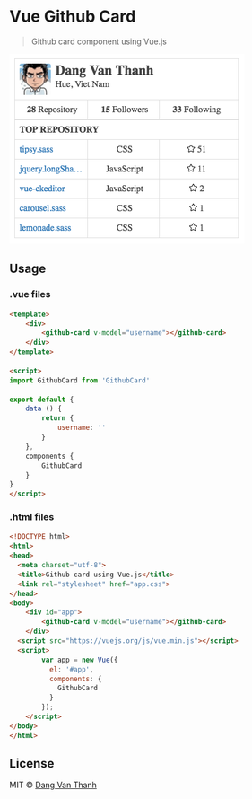 # Vue Github Card

> Github card component using Vue.js

![](screenshot.png)

## Usage

### .vue files

```html
<template>
	<div>
		<github-card v-model="username"></github-card>
	</div>
</template>

<script>
import GithubCard from 'GithubCard'

export default {
	data () {
		return {
			username: ''
		}
	},
	components {
		GithubCard
	}
}
</script>
```

### .html files

```html
<!DOCTYPE html>
<html>
<head>
  <meta charset="utf-8">
  <title>Github card using Vue.js</title>
  <link rel="stylesheet" href="app.css">
</head>
<body>
	<div id="app">
	    <github-card v-model="username"></github-card>
	</div>
  <script src="https://vuejs.org/js/vue.min.js"></script>
  <script>
		var app = new Vue({
		  el: '#app',
		  components: {
		    GithubCard
		  }
		});
	</script>
</body>
</html>
```

## License

MIT © [Dang Van Thanh](http://dangthanh.org)
